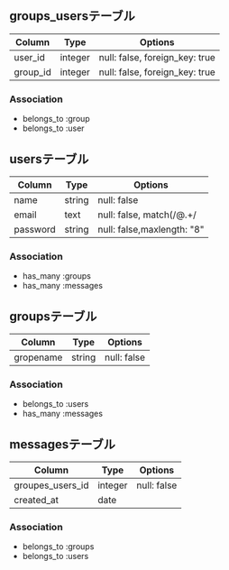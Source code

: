 ## groups_usersテーブル

|Column|Type|Options|
|------|----|-------|
|user_id|integer|null: false, foreign_key: true|
|group_id|integer|null: false, foreign_key: true|

### Association
- belongs_to :group
- belongs_to :user

## usersテーブル

|Column|Type|Options|
|------|----|-------|
|name|string|null: false|
|email|text|null: false, match(/@.+/|
|password|string|null: false,maxlength: "8"|

### Association
- has_many :groups
- has_many :messages

## groupsテーブル

|Column|Type|Options|
|------|----|-------|
|gropename|string|null: false|

### Association
- belongs_to :users
- has_many :messages

## messagesテーブル

|Column|Type|Options|
|------|----|-------|
|groupes_users_id|integer|null: false|
|created_at|date|

### Association
- belongs_to :groups
- belongs_to :users